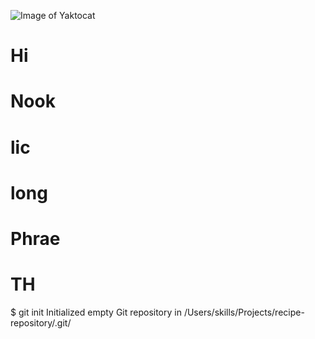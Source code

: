![Image of Yaktocat](https://octodex.github.com/images/yaktocat.png)
# Hi
# Nook
# lic
# long
# Phrae
# TH

$ git init
Initialized empty Git repository in /Users/skills/Projects/recipe-repository/.git/
